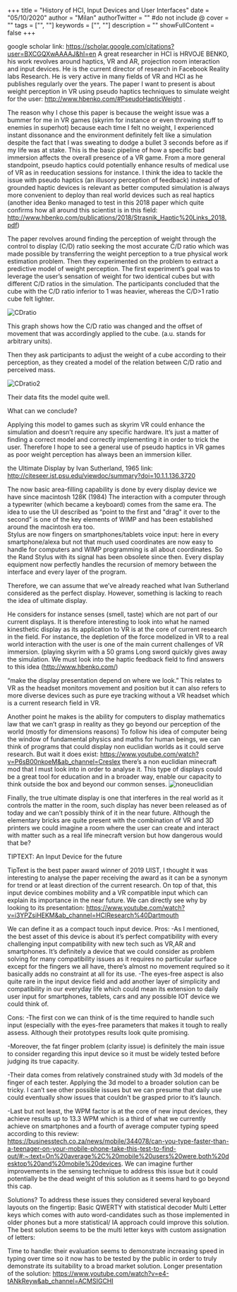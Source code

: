 +++
title = "History of HCI, Input Devices and User Interfaces"
date = "05/10/2020"
author = "Milan"
authorTwitter = "" #do not include @
cover = ""
tags = ["", ""]
keywords = ["", ""]
description = ""
showFullContent = false
+++

google scholar link: https://scholar.google.com/citations?user=BXCGQXwAAAAJ&hl=en
A great researcher in HCI is HRVOJE BENKO, his work revolves around haptics, VR and AR, projection room interaction and input devices. He is the current director of research in Facebook Reality labs Research.
He is very active in many fields of VR and HCI as he publishes regularly over the years. 
The paper I want to present is about weight perception in VR using pseudo haptics techniques to simulate weight for the user: http://www.hbenko.com/#PseudoHapticWeight .

The reason why I chose this paper is because the weight issue was a bummer for me in VR games (skyrim for instance or even throwing stuff to enemies in superhot) because each time I felt no weight, I experienced instant dissonance and the environment definitely felt like a simulation despite the fact that I was sweating to dodge a bullet 3 seconds before as if my life was at stake. This is the basic pipeline of how a specific bad immersion affects the overall presence of a VR game.
 From a more general standpoint, pseudo haptics could potentially enhance results of medical use of VR as in reeducation sessions for instance.
I think the idea to tackle the issue with pseudo haptics (an illusory perception of feedback) instead of grounded haptic devices is relevant as better computed simulation is always more convenient to deploy than real world devices such as real haptics (another idea Benko managed to test in this 2018 paper which quite confirms how all around this scientist is in this field: http://www.hbenko.com/publications/2018/Strasnik_Haptic%20Links_2018.pdf)


The paper revolves around finding the perception of weight through the control to display  (C/D) ratio seeking the most accurate C/D ratio which was made possible by transferring the weight perception to a true physical work estimation problem. Then they experimented on the problem to extract a predictive model of weight perception.
The first experiment’s goal was to leverage the user’s sensation of weight for two identical cubes but with different C/D ratios in the simulation. The participants concluded that the cube with the C/D ratio inferior to 1 was heavier, whereas the C/D>1 ratio cube felt lighter. 

![CDratio](/blog/CDratio.jpg)	

This graph shows how the C/D ratio was changed and the offset of movement that was accordingly applied to the cube. (a.u. stands for arbitrary units).

Then they ask participants to adjust the weight of a cube according to their perception, as they created a model of the relation between C/D ratio and perceived mass.

![CDratio2](/blog/CDratioandoffset.jpg)

Their data fits the model quite well.

What can we conclude?

Applying this model to games such as skyrim VR could enhance the simulation and doesn’t require any specific hardware. It’s just a matter of finding a correct model and correctly implementing it in order to trick the user. Therefore I hope to see a general use of pseudo haptics in VR games as poor weight perception has always been an immersion killer.


the Ultimate Display by Ivan Sutherland, 1965
link: http://citeseer.ist.psu.edu/viewdoc/summary?doi=10.1.1.136.3720

The now basic area-filling capability is done by every display device we have since macintosh 128K (1984)
The interaction with a computer through a typewriter (which became a keyboard) comes from the same era.
The idea to use the UI described as “point to the first and "drag" it over to the second” is one of the key elements of WIMP and has been established around the macintosh era too.  
Stylus are now fingers on smartphones/tablets
voice input: here in every smartphone/alexa but not that much used 
coordinates are now easy to handle for computers and WIMP programming is all about coordinates. So the Rand Stylus with its signal has been obsolete since then.
Every display equipment now perfectly handles the recursion of memory between the interface and every layer of the program.

Therefore, we can assume that we’ve already reached what Ivan Sutherland considered as the perfect display. However, something is lacking to reach the idea of ultimate display.

He considers for instance senses (smell, taste) which are not part of our current displays.
It is therefore interesting to look into what he named kinesthetic display as its application to VR is at the core of current research in the field.
For instance, the depletion of the force modelized in VR to a real world interaction with the user is one of the main current challenges of VR immersion. (playing skyrim with a 50 grams Long sword quickly gives away the simulation. We must look into the haptic feedback field to find answers to this idea (http://www.hbenko.com/)

“make the display presentation depend on where we look.” This relates to VR as the headset monitors movement and position but it can also refers to more diverse devices such as pure eye tracking without a VR headset which is a current research field in VR.


Another point he makes is the ability for computers to display mathematics law that we can’t grasp in reality as they go beyond our perception of the world (mostly for dimensions reasons) To follow his idea of computer being the window of fundamental physics and maths for human beings, we can think of programs that could display non euclidian worlds as it could serve research. But wait it does exist: https://www.youtube.com/watch?v=P6sB00nkoeM&ab_channel=Creslex there’s a non euclidian minecraft mod that I must look into in order to analyse it. This type of displays could be a great tool for education and in a broader way, enable our capacity to think outside the box and beyond our common senses.
![noneuclidian](/blog/noneuclidian.jpg)	

Finally, the true ultimate display is one that interferes in the real world as it controls the matter in the room, such display has never been released as of today and we can’t possibly think of it in the near future. Although the elementary bricks are quite present with the combination of VR and 3D printers we could imagine a room where the user can create and interact with matter such as a real life minecraft version but how dangerous would that be? 



TIPTEXT: An Input Device for the future

TipText is the best paper award winner of 2019 UIST, I thought it was interesting to analyse the paper receiving the award as it can be a synonym for trend or at least direction of the current research. On top of that, this input device combines mobility and a VR compatible input which can explain its importance in the near future. We can directly see why by looking to its presentation:
https://www.youtube.com/watch?v=i3YPZsiHEKM&ab_channel=HCIResearch%40Dartmouth

We can define it as a compact touch input device.
Pros:
 -As I mentioned, the best asset of this device is about it’s perfect compatibility with every challenging input compatibility with new tech such as VR,AR and smartphones. It’s definitely a device that we could consider as problem solving for many compatibility issues as it requires no particular surface except for the fingers we all have, there’s almost no movement required so it basically adds no constraint at all for its use.
-The eyes-free aspect is also quite rare in the input device field and add another layer of simplicity and compatibility in our everyday life which could mean its extension to daily user input for smartphones, tablets, cars and any possible IOT device we could think of.


Cons:
-The first con we can think of is the time required to handle such input (especially with the eyes-free parameters that makes it tough to really assess. Although their prototypes results look quite promising.

-Moreover, the fat finger problem (clarity issue) is definitely the main issue to consider regarding this input device so it must be widely tested before judging its true capacity. 


-Their data comes from relatively constrained study with 3d models of the finger of each tester. Applying the 3d model to a broader solution can be tricky.
I can’t see other possible issues but we can presume that daily use could eventually show issues that couldn't be grasped prior to it’s launch. 

-Last but not least, the WPM factor is at the core of new input devices, they achieve results up to 13.3 WPM which is a third of what we currently achieve on smartphones and a fourth of average computer typing speed according to this review: https://businesstech.co.za/news/mobile/344078/can-you-type-faster-than-a-teenager-on-your-mobile-phone-take-this-test-to-find-out/#:~:text=On%20average%2C%20mobile%20users%20were,both%20desktop%20and%20mobile%20devices.
We can imagine further improvements in the sensing technique to address this issue but it could potentially be the dead weight of this solution as it seems hard to go beyond this cap. 

Solutions?
To address these issues they considered several keyboard layouts on the fingertip: 
Basic QWERTY with statistical decoder
Multi Letter keys which comes with auto word-candidates such as those implemented in  older phones but a more statistical/ IA approach could improve this solution.
The best solution seems to be the multi letter keys with custom assignation of letters:

Time to handle: their evaluation seems to demonstrate increasing speed in typing over time so it now has to be tested by the public in order to truly demonstrate its suitability to a broad market solution.
Longer presentation of the solution: https://www.youtube.com/watch?v=e4-tANkReyw&ab_channel=ACMSIGCHI



